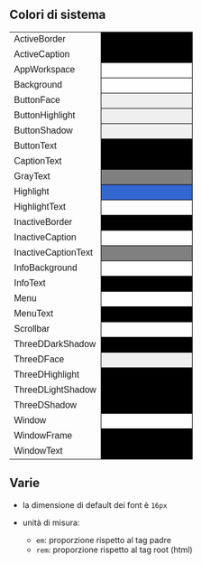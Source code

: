 ## Colori di sistema

<table>
<tr><td style="font:menu;">ActiveBorder</td><td style="width:50%;border:1px solid black;background-color:ActiveBorder;">&nbsp;</td></tr>
<tr><td style="font:menu;">ActiveCaption</td><td style="width:50%;border:1px solid black;background-color:ActiveCaption;">&nbsp;</td></tr>
<tr><td style="font:menu;">AppWorkspace</td><td style="width:50%;border:1px solid black;background-color:AppWorkspace;">&nbsp;</td></tr>
<tr><td style="font:menu;">Background</td><td style="width:50%;border:1px solid black;background-color:Background;">&nbsp;</td></tr>
<tr><td style="font:menu;">ButtonFace</td><td style="width:50%;border:1px solid black;background-color:ButtonFace;">&nbsp;</td></tr>
<tr><td style="font:menu;">ButtonHighlight</td><td style="width:50%;border:1px solid black;background-color:ButtonHighlight;">&nbsp;</td></tr>
<tr><td style="font:menu;">ButtonShadow</td><td style="width:50%;border:1px solid black;background-color:ButtonShadow;">&nbsp;</td></tr>
<tr><td style="font:menu;">ButtonText</td><td style="width:50%;border:1px solid black;background-color:ButtonText;">&nbsp;</td></tr>
<tr><td style="font:menu;">CaptionText</td><td style="width:50%;border:1px solid black;background-color:CaptionText;">&nbsp;</td></tr>
<tr><td style="font:menu;">GrayText</td><td style="width:50%;border:1px solid black;background-color:GrayText;">&nbsp;</td></tr>
<tr><td style="font:menu;">Highlight</td><td style="width:50%;border:1px solid black;background-color:Highlight;">&nbsp;</td></tr>
<tr><td style="font:menu;">HighlightText</td><td style="width:50%;border:1px solid black;background-color:HighlightText;">&nbsp;</td></tr>
<tr><td style="font:menu;">InactiveBorder</td><td style="width:50%;border:1px solid black;background-color:InactiveBorder;">&nbsp;</td></tr>
<tr><td style="font:menu;">InactiveCaption</td><td style="width:50%;border:1px solid black;background-color:InactiveCaption;">&nbsp;</td></tr>
<tr><td style="font:menu;">InactiveCaptionText </td><td style="width:50%;border:1px solid black;background-color:InactiveCaptionText ;">&nbsp;</td></tr>
<tr><td style="font:menu;">InfoBackground</td><td style="width:50%;border:1px solid black;background-color:InfoBackground;">&nbsp;</td></tr>
<tr><td style="font:menu;">InfoText</td><td style="width:50%;border:1px solid black;background-color:InfoText;">&nbsp;</td></tr>
<tr><td style="font:menu;">Menu</td><td style="width:50%;border:1px solid black;background-color:Menu;">&nbsp;</td></tr>
<tr><td style="font:menu;">MenuText</td><td style="width:50%;border:1px solid black;background-color:MenuText;">&nbsp;</td></tr>
<tr><td style="font:menu;">Scrollbar</td><td style="width:50%;border:1px solid black;background-color:Scrollbar;">&nbsp;</td></tr>
<tr><td style="font:menu;">ThreeDDarkShadow</td><td style="width:50%;border:1px solid black;background-color:ThreeDDarkShadow;">&nbsp;</td></tr>
<tr><td style="font:menu;">ThreeDFace</td><td style="width:50%;border:1px solid black;background-color:ThreeDFace;">&nbsp;</td></tr>
<tr><td style="font:menu;">ThreeDHighlight</td><td style="width:50%;border:1px solid black;background-color:ThreeDHighlight;">&nbsp;</td></tr>
<tr><td style="font:menu;">ThreeDLightShadow</td><td style="width:50%;border:1px solid black;background-color:ThreeDLightShadow;">&nbsp;</td></tr>
<tr><td style="font:menu;">ThreeDShadow</td><td style="width:50%;border:1px solid black;background-color:ThreeDShadow;">&nbsp;</td></tr>
<tr><td style="font:menu;">Window</td><td style="width:50%;border:1px solid black;background-color:Window;">&nbsp;</td></tr>
<tr><td style="font:menu;">WindowFrame</td><td style="width:50%;border:1px solid black;background-color:WindowFrame;">&nbsp;</td></tr>
<tr><td style="font:menu;">WindowText</td><td style="width:50%;border:1px solid black;background-color:WindowText;">&nbsp;</td></tr>
</table>

## Varie

- la dimensione di default dei font è `16px`

- unità di misura:
	- `em`: proporzione rispetto al tag padre
	- `rem`: proporzione rispetto al tag root (html)
